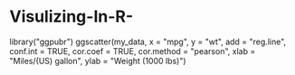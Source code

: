 # Visulizing-In-R-


library("ggpubr")
ggscatter(my_data, x = "mpg", y = "wt", 
          add = "reg.line", conf.int = TRUE, 
          cor.coef = TRUE, cor.method = "pearson",
          xlab = "Miles/(US) gallon", ylab = "Weight (1000 lbs)")
